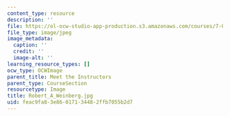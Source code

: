```yaml
---
content_type: resource
description: ''
file: https://ol-ocw-studio-app-production.s3.amazonaws.com/courses/7-01sc-fundamentals-of-biology-fall-2011/feac9fa83e86017134482ffb7055b2d7_Robert_A_Weinberg.jpg
file_type: image/jpeg
image_metadata:
  caption: ''
  credit: ''
  image-alt: ''
learning_resource_types: []
ocw_type: OCWImage
parent_title: Meet the Instructors
parent_type: CourseSection
resourcetype: Image
title: Robert_A_Weinberg.jpg
uid: feac9fa8-3e86-0171-3448-2ffb7055b2d7
---
```

